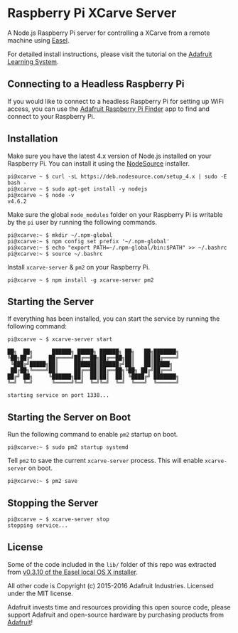 # Raspberry Pi XCarve Server
A Node.js Raspberry Pi server for controlling a XCarve from a remote machine using [Easel](http://easel.inventables.com).

For detailed install instructions, please visit the tutorial on the [Adafruit Learning System](https://learn.adafruit.com/control-an-xcarve-cnc-machine-wirelessly-with-a-raspberry-pi).

## Connecting to a Headless Raspberry Pi

If you would like to connect to a headless Raspberry Pi for setting up WiFi access, you can use the
[Adafruit Raspberry Pi Finder][4] app to find and connect to your Raspberry Pi.

## Installation

Make sure you have the latest 4.x  version of Node.js installed on your Raspberry Pi. You can install it
using the [NodeSource][3] installer.

```console
pi@xcarve ~ $ curl -sL https://deb.nodesource.com/setup_4.x | sudo -E bash -
pi@xcarve ~ $ sudo apt-get install -y nodejs
pi@xcarve ~ $ node -v
v4.6.2
```

Make sure the global `node_modules` folder on your Raspberry Pi is writable by the `pi` user by running the following commands.

```console
pi@xcarve:~ $ mkdir ~/.npm-global
pi@xcarve:~ $ npm config set prefix '~/.npm-global'
pi@xcarve:~ $ echo "export PATH=~/.npm-global/bin:$PATH" >> ~/.bashrc
pi@xcarve:~ $ source ~/.bashrc
```

Install `xcarve-server` & `pm2` on your Raspberry Pi.

```console
pi@xcarve ~ $ npm install -g xcarve-server pm2
```

## Starting the Server

If everything has been installed, you can start the service by running the following command:

```console
pi@xcarve ~ $ xcarve-server start

██╗  ██╗      ██████╗ █████╗ ██████╗ ██╗   ██╗███████╗
╚██╗██╔╝     ██╔════╝██╔══██╗██╔══██╗██║   ██║██╔════╝
 ╚███╔╝█████╗██║     ███████║██████╔╝██║   ██║█████╗
 ██╔██╗╚════╝██║     ██╔══██║██╔══██╗╚██╗ ██╔╝██╔══╝
██╔╝ ██╗     ╚██████╗██║  ██║██║  ██║ ╚████╔╝ ███████╗
╚═╝  ╚═╝      ╚═════╝╚═╝  ╚═╝╚═╝  ╚═╝  ╚═══╝  ╚══════╝

starting service on port 1338...
```

## Starting the Server on Boot

Run the following command to enable `pm2` startup on boot.

```console
pi@xcarve:~ $ sudo pm2 startup systemd
```

Tell `pm2` to save the current `xcarve-server` process. This will enable `xcarve-server` on boot.
```console
pi@xcarve:~ $ pm2 save
```

## Stopping the Server

```console
pi@xcarve ~ $ xcarve-server stop
stopping service...
```


## License

Some of the code included in the `lib/` folder of this repo was extracted from
[v0.3.10 of the Easel local OS X installer][1].

All other code is Copyright (c) 2015-2016 Adafruit Industries. Licensed under the MIT license.

Adafruit invests time and resources providing this open source code,
please support Adafruit and open-source hardware by purchasing products
from [Adafruit][2]!

[1]: http://easel.inventables.com/downloads
[2]: https://adafruit.com
[3]: https://github.com/nodesource/distributions
[4]: https://learn.adafruit.com/the-adafruit-raspberry-pi-finder
